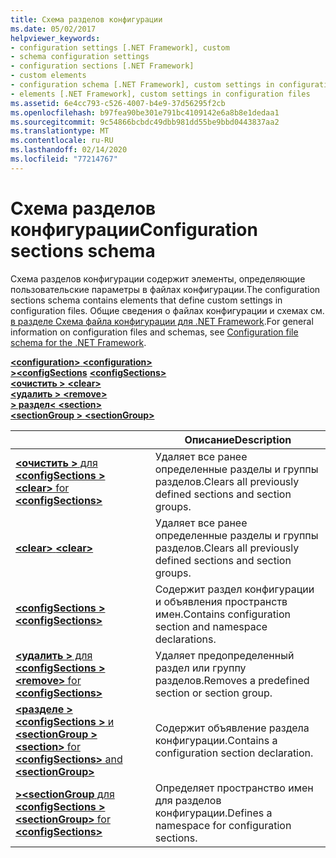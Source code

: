 ```yaml
---
title: Схема разделов конфигурации
ms.date: 05/02/2017
helpviewer_keywords:
- configuration settings [.NET Framework], custom
- schema configuration settings
- configuration sections [.NET Framework]
- custom elements
- configuration schema [.NET Framework], custom settings in configuration files
- elements [.NET Framework], custom settings in configuration files
ms.assetid: 6e4cc793-c526-4007-b4e9-37d56295f2cb
ms.openlocfilehash: b97fea90be301e791bc4109142e6a8b8e1dedaa1
ms.sourcegitcommit: 9c54866bcbdc49dbb981dd55be9bbd0443837aa2
ms.translationtype: MT
ms.contentlocale: ru-RU
ms.lasthandoff: 02/14/2020
ms.locfileid: "77214767"
---
```

# <a name="configuration-sections-schema"></a><span data-ttu-id="7f4f1-102">Схема разделов конфигурации</span><span class="sxs-lookup"><span data-stu-id="7f4f1-102">Configuration sections schema</span></span>

<span data-ttu-id="7f4f1-103">Схема разделов конфигурации содержит элементы, определяющие пользовательские параметры в файлах конфигурации.</span><span class="sxs-lookup"><span data-stu-id="7f4f1-103">The configuration sections schema contains elements that define custom settings in configuration files.</span></span> <span data-ttu-id="7f4f1-104">Общие сведения о файлах конфигурации и схемах см. [в разделе Схема файла конфигурации для .NET Framework](index.md).</span><span class="sxs-lookup"><span data-stu-id="7f4f1-104">For general information on configuration files and schemas, see [Configuration file schema for the .NET Framework](index.md).</span></span>

<span data-ttu-id="7f4f1-105">[ **\<configuration>** ](configuration-element.md) </span><span class="sxs-lookup"><span data-stu-id="7f4f1-105">[**\<configuration>**](configuration-element.md) </span></span>  
<span data-ttu-id="7f4f1-106">[ **>\<configSections**](configsections-element-for-configuration.md) </span><span class="sxs-lookup"><span data-stu-id="7f4f1-106">[**\<configSections>**](configsections-element-for-configuration.md) </span></span>  
<span data-ttu-id="7f4f1-107">[ **\<очистить >** ](clear-element-for-configsections.md) </span><span class="sxs-lookup"><span data-stu-id="7f4f1-107">[**\<clear>**](clear-element-for-configsections.md) </span></span>  
<span data-ttu-id="7f4f1-108">[ **\<удалить >** ](remove-element-for-configsections.md) </span><span class="sxs-lookup"><span data-stu-id="7f4f1-108">[**\<remove>**](remove-element-for-configsections.md) </span></span>  
<span data-ttu-id="7f4f1-109">[ **> раздел\<** ](section-element.md) </span><span class="sxs-lookup"><span data-stu-id="7f4f1-109">[**\<section>**](section-element.md) </span></span>  
[<span data-ttu-id="7f4f1-110"> **\<sectionGroup >** </span><span class="sxs-lookup"><span data-stu-id="7f4f1-110">**\<sectionGroup>**</span></span>](sectiongroup-element-for-configsections.md)

|     | <span data-ttu-id="7f4f1-111">Описание</span><span class="sxs-lookup"><span data-stu-id="7f4f1-111">Description</span></span> |
| --- | ----------- |
| [<span data-ttu-id="7f4f1-112"> **\<очистить >** для **\<configSections >** </span><span class="sxs-lookup"><span data-stu-id="7f4f1-112">**\<clear>** for **\<configSections>**</span></span>](clear-element-for-configsections.md) | <span data-ttu-id="7f4f1-113">Удаляет все ранее определенные разделы и группы разделов.</span><span class="sxs-lookup"><span data-stu-id="7f4f1-113">Clears all previously defined sections and section groups.</span></span> |
| [<span data-ttu-id="7f4f1-114"> **\<clear>** </span><span class="sxs-lookup"><span data-stu-id="7f4f1-114">**\<clear>**</span></span>](clear-element-for-configsections.md) | <span data-ttu-id="7f4f1-115">Удаляет все ранее определенные разделы и группы разделов.</span><span class="sxs-lookup"><span data-stu-id="7f4f1-115">Clears all previously defined sections and section groups.</span></span> |
| [<span data-ttu-id="7f4f1-116"> **\<configSections >** </span><span class="sxs-lookup"><span data-stu-id="7f4f1-116">**\<configSections>**</span></span>](configsections-element-for-configuration.md) | <span data-ttu-id="7f4f1-117">Содержит раздел конфигурации и объявления пространств имен.</span><span class="sxs-lookup"><span data-stu-id="7f4f1-117">Contains configuration section and namespace declarations.</span></span> |
| [<span data-ttu-id="7f4f1-118"> **\<удалить >** для **\<configSections >** </span><span class="sxs-lookup"><span data-stu-id="7f4f1-118">**\<remove>** for **\<configSections>**</span></span>](remove-element-for-configsections.md) | <span data-ttu-id="7f4f1-119">Удаляет предопределенный раздел или группу разделов.</span><span class="sxs-lookup"><span data-stu-id="7f4f1-119">Removes a predefined section or section group.</span></span> |
| [<span data-ttu-id="7f4f1-120"> **\<разделе >** **\<configSections >** и **\<sectionGroup >** </span><span class="sxs-lookup"><span data-stu-id="7f4f1-120">**\<section>** for **\<configSections>** and **\<sectionGroup>**</span></span>](section-element.md) | <span data-ttu-id="7f4f1-121">Содержит объявление раздела конфигурации.</span><span class="sxs-lookup"><span data-stu-id="7f4f1-121">Contains a configuration section declaration.</span></span> |
| [<span data-ttu-id="7f4f1-122"> **>\<sectionGroup** для **\<configSections >** </span><span class="sxs-lookup"><span data-stu-id="7f4f1-122">**\<sectionGroup>** for **\<configSections>**</span></span>](sectiongroup-element-for-configsections.md) | <span data-ttu-id="7f4f1-123">Определяет пространство имен для разделов конфигурации.</span><span class="sxs-lookup"><span data-stu-id="7f4f1-123">Defines a namespace for configuration sections.</span></span> |
